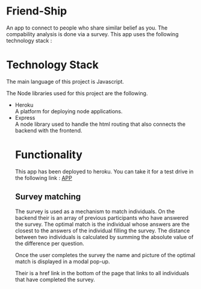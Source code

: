 # Friend-Ship
An app to connect to people who share similar belief as you. The compability analysis is done via a survey. This app uses the following technology stack :

# Technology Stack
The main language of this project is Javascript.

The Node libraries used for this project are the following.

<ul>
  <li> Heroku </li>
    A platform for deploying node applications.
  <li> Express </li>
    A node library used to handle the html routing that also connects the backend with the frontend.

# Functionality
This app has been deployed to heroku. You can take it for a test drive in the following link :
<a href="https://secure-earth-43367.herokuapp.com/ "> APP</a>

## Survey matching
  The survey is used as a mechanism to match individuals. On the backend their is an array of
  previous participants who have answered the survey. The optimal match is the individual whose answers are the closest to the answers 
  of the individual filling the survey. The distance between two individuals is calculated by summing the absolute value of the difference per question. 
  
  Once the user completes the survey the name and picture of the optimal match is displayed in a modal pop-up.

  Their is a href link in the bottom of the page that links to all individuals that have completed the survey.